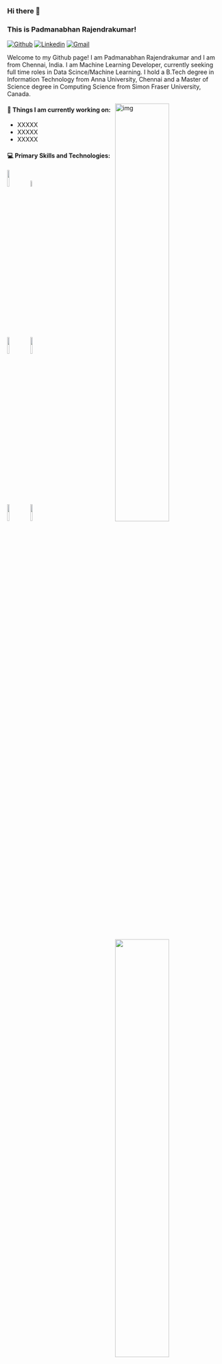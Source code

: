 ### Hi there 👋 
### This is Padmanabhan Rajendrakumar!

[![Github](https://img.shields.io/badge/-Github-000?style=flat&logo=Github&logoColor=white)](https://github.com/padmanabhan-rajendrakumar)
[![Linkedin](https://img.shields.io/badge/-LinkedIn-blue?style=flat&logo=Linkedin&logoColor=white)](https://www.linkedin.com/in/padmanabhan-rajendrakumar/)
[![Gmail](https://img.shields.io/badge/-Gmail-c14438?style=flat&logo=Gmail&logoColor=white)](mailto:padmanabhan.r90@gmail.com)

Welcome to my Github page! I am Padmanabhan Rajendrakumar and I am from Chennai, India. I am Machine Learning Developer, currently seeking full time roles in Data Scince/Machine Learning. I hold a B.Tech degree in Information Technology from Anna University, Chennai and a Master of Science degree in Computing Science from Simon Fraser University, Canada. 


<img align="right" alt="img" src="https://github.com/padmanabhan-rajendrakumar/padmanabhan-rajendrakumar/blob/main/readme_header.png" width="50%" height="auto" />


#### 🌱 Things I am currently working on: 
- XXXXX
- XXXXX
- XXXXX


#### :computer: Primary Skills and Technologies: 
<p>
	<img width="50%" align="right" src="https://github-readme-stats.vercel.app/api?username=padmanabhan-rajendrakumar&show_icons=true&hide_border=true" />

<code><img width="10%" src="https://www.vectorlogo.zone/logos/python/python-ar21.svg"></code>
<code><img width="6%" src="https://www.vectorlogo.zone/logos/r-project/r-project-icon.svg"></code>
<br />
<code><img width="10%" src="https://commons.wikimedia.org/wiki/File:Jupyter_logo.svg"></code>
<code><img width="10%" src="https://www.vectorlogo.zone/logos/mongodb/mongodb-ar21.svg"></code>
<br />
<code><img width="10%" src="https://www.vectorlogo.zone/logos/apache_spark/apache_spark-ar21.svg"></code>
<code><img width="10%" src="https://www.vectorlogo.zone/logos/git-scm/git-scm-ar21.svg"></code>
</p>

